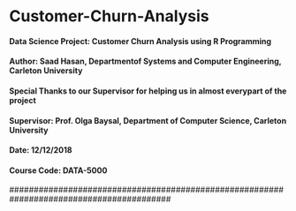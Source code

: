 # Customer-Churn-Analysis
#### Data Science Project: Customer Churn Analysis using R Programming
#### Author: Saad Hasan, Departmentof Systems and Computer Engineering, Carleton University
#### Special Thanks to our Supervisor for helping us in almost everypart of the project
#### Supervisor: Prof. Olga Baysal, Department of Computer Science, Carleton University
#### Date: 12/12/2018
#### Course Code: DATA-5000
#########################################################################################

